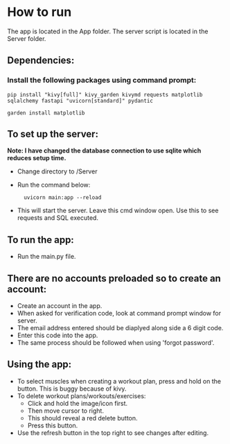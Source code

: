 # How to run

The app is located in the App folder.
The server script is located in the Server folder.

## Dependencies:

### Install the following packages using command prompt:
```   
pip install "kivy[full]" kivy_garden kivymd requests matplotlib sqlalchemy fastapi "uvicorn[standard]" pydantic

garden install matplotlib
```

## To set up the server:

**Note: I have changed the database connection to use sqlite which reduces setup time.**
- Change directory to /Server
- Run the command below:

        uvicorn main:app --reload
    
- This will start the server. Leave this cmd window open. Use this to see requests and SQL executed.
    
## To run the app:

- Run the main.py file.
    
## There are no accounts preloaded so to create an account:

- Create an account in the app.
- When asked for verification code, look at command prompt window for server. 
- The email address entered should be diaplyed along side a 6 digit code.
- Enter this code into the app.
- The same process should be followed when using 'forgot password'.
    
## Using the app:

- To select muscles when creating a workout plan, press and hold on the button. This is buggy because of kivy.
- To delete workout plans/workouts/exercises: 
    - Click and hold the image/icon first.
    - Then move cursor to right.
    - This should reveal a red delete button.
    - Press this button.
- Use the refresh button in the top right to see changes after editing.
        
